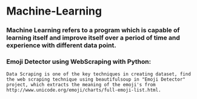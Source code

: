 # Machine-Learning

### Machine Learning refers to a program which is capable of learning itself and improve itself over a period of time and experience with different data point.

### Emoji Detector using WebScraping with Python:

    Data Scraping is one of the key techniques in creating dataset, find the web scraping technique using beautifulsoup in "Emoji Detector" project, which extracts the meaning of the emoji's from http://www.unicode.org/emoji/charts/full-emoji-list.html.

